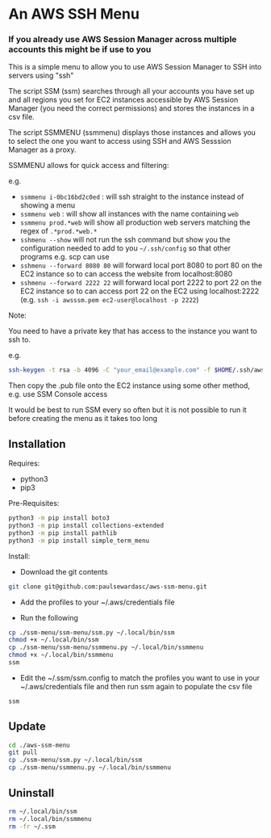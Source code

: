 # An AWS SSH Menu

### If you already use AWS Session Manager across multiple accounts this might be if use to you

This is a simple menu to allow you to use AWS Session Manager to SSH into servers using "ssh"

The script SSM (ssm) searches through all your accounts you have set up and all regions you set for EC2 instances accessible by AWS Session Manager (you need the correct permissions) and stores the instances in a csv file.

The script SSMMENU (ssmmenu) displays those instances and allows you to select the one you want to access using SSH and AWS Sesssion Manager as a proxy.

SSMMENU allows for quick access and filtering:

e.g. 

* `ssmmenu i-0bc16bd2c0ed` : will ssh straight to the instance instead of showing a menu
* `ssmmenu web` : will show all instances with the name containing `web`
* `ssmmenu prod.*web` will show all production web servers matching the regex of `.*prod.*web.*`
* `sshmenu --show` will not run the ssh command but show you the configuration needed to add to you `~/.ssh/config` so that other programs e.g. scp can use
* `sshmenu --forward 8080 80` will forward local port 8080 to port 80 on the EC2 instance so to can access the website from localhost:8080
* `sshmenu --forward 2222 22` will forward local port 2222 to port 22 on the EC2 instance so to can access port 22 on the EC2 using localhost:2222 (e.g. `ssh -i awsssm.pem ec2-user@localhost -p 2222`)

Note:

You need to have a private key that has access to the instance you want to ssh to.

e.g.

```bash
ssh-keygen -t rsa -b 4096 -C "your_email@example.com" -f $HOME/.ssh/aws-ssm
```

Then copy the .pub file onto the EC2 instance using some other method, e.g. use SSM Console access

It would be best to run SSM every so often but it is not possible to run it before creating the menu as it takes too long

## Installation
Requires:

* python3
* pip3

Pre-Requisites:

```bash
python3 -m pip install boto3
python3 -m pip install collections-extended
python3 -m pip install pathlib
python3 -m pip install simple_term_menu
```

Install:

* Download the git contents

```bash
git clone git@github.com:paulsewardasc/aws-ssm-menu.git
```

* Add the profiles to your ~/.aws/credentials file

* Run the following

```bash
cp ./ssm-menu/ssm-menu/ssm.py ~/.local/bin/ssm
chmod +x ~/.local/bin/ssm
cp ./ssm-menu/ssm-menu/ssmmenu.py ~/.local/bin/ssmmenu
chmod +x ~/.local/bin/ssmmenu
ssm
```
* Edit the ~/.ssm/ssm.config to match the profiles you want to use in your ~/.aws/credentials file and then run ssm again to populate the csv file
```bash
ssm
```

## Update
```bash
cd ./aws-ssm-menu
git pull
cp ./ssm-menu/ssm.py ~/.local/bin/ssm
cp ./ssm-menu/ssmmenu.py ~/.local/bin/ssmmenu
```


## Uninstall

```bash
rm ~/.local/bin/ssm
rm ~/.local/bin/ssmmenu
rm -fr ~/.ssm
```

